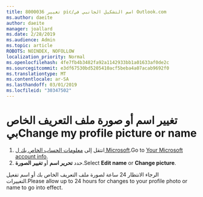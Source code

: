```yaml
---
title: تغيير 8000036 pic/اسم التشكيل الجانبي في Outlook.com
ms.author: daeite
author: daeite
manager: joallard
ms.date: 2/28/2019
ms.audience: Admin
ms.topic: article
ROBOTS: NOINDEX, NOFOLLOW
localization_priority: Normal
ms.openlocfilehash: 4fe7fb4b3482fa92a1142933bb1a01633af0de2c
ms.sourcegitcommit: e3df67530bd5205410acf5beba4a07acab9692f0
ms.translationtype: MT
ms.contentlocale: ar-SA
ms.lasthandoff: 03/01/2019
ms.locfileid: "30347502"
---
```

# <a name="change-my-profile-picture-or-name"></a><span data-ttu-id="0f76e-102">تغيير اسم أو صورة ملف التعريف الخاص بي</span><span class="sxs-lookup"><span data-stu-id="0f76e-102">Change my profile picture or name</span></span>

1. <span data-ttu-id="0f76e-103">انتقل إلى [معلومات الحساب الخاص بك ل Microsoft](https://go.microsoft.com/fwlink/p/?linkid=860841).</span><span class="sxs-lookup"><span data-stu-id="0f76e-103">Go to [Your Microsoft account info](https://go.microsoft.com/fwlink/p/?linkid=860841).</span></span>
1. <span data-ttu-id="0f76e-104">حدد **تحرير اسم** أو **تغيير الصورة**.</span><span class="sxs-lookup"><span data-stu-id="0f76e-104">Select **Edit name** or **Change picture**.</span></span>

<span data-ttu-id="0f76e-105">الرجاء الانتظار 24 ساعة لصورة ملف التعريف الخاص بك أو اسم تفعيل التغييرات.</span><span class="sxs-lookup"><span data-stu-id="0f76e-105">Please allow up to 24 hours for changes to your profile photo or name to go into effect.</span></span>